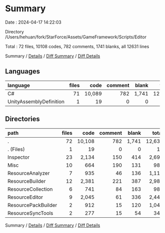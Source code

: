 # Summary

Date : 2024-04-17 14:22:03

Directory /Users/hehuan/fork/StarForce/Assets/GameFramework/Scripts/Editor

Total : 72 files,  10108 codes, 782 comments, 1741 blanks, all 12631 lines

Summary / [Details](details.md) / [Diff Summary](diff.md) / [Diff Details](diff-details.md)

## Languages
| language | files | code | comment | blank | total |
| :--- | ---: | ---: | ---: | ---: | ---: |
| C# | 71 | 10,089 | 782 | 1,741 | 12,612 |
| UnityAssemblyDefinition | 1 | 19 | 0 | 0 | 19 |

## Directories
| path | files | code | comment | blank | total |
| :--- | ---: | ---: | ---: | ---: | ---: |
| . | 72 | 10,108 | 782 | 1,741 | 12,631 |
| . (Files) | 1 | 19 | 0 | 0 | 19 |
| Inspector | 23 | 2,134 | 150 | 414 | 2,698 |
| Misc | 10 | 664 | 190 | 131 | 985 |
| ResourceAnalyzer | 7 | 935 | 46 | 136 | 1,117 |
| ResourceBuilder | 12 | 2,381 | 221 | 387 | 2,989 |
| ResourceCollection | 6 | 741 | 84 | 163 | 988 |
| ResourceEditor | 9 | 2,045 | 61 | 336 | 2,442 |
| ResourcePackBuilder | 2 | 912 | 15 | 120 | 1,047 |
| ResourceSyncTools | 2 | 277 | 15 | 54 | 346 |

Summary / [Details](details.md) / [Diff Summary](diff.md) / [Diff Details](diff-details.md)